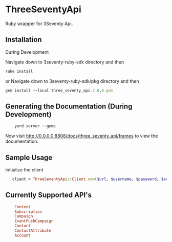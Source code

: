 # ThreeSeventyApi

Ruby wrapper for 3Seventy Api.

## Installation

During Development

Navigate down to 3seventy-ruby-sdk directory and then 

```ruby
rake install
```
or Navigate down to 3seventy-ruby-sdk/pkg directory and then

```ruby
gem install --local three_seventy_api-2.0.0.gem
```
## Generating the Documentation (During Development)

```ruby
    yard server --gems
```
Now visit http://0.0.0.0:8808/docs/three_seventy_api/frames to view the documentation.


## Sample Usage

Initialize the client
```ruby
   client = ThreeSeventyApi::Client.new($url, $username, $password, $account_id)
```
## Currently Supported API's 
```ruby
    Content
    Subscription
    Campaign
    EventPushCampaign
    Contact
    ContactAttribute
    Account
```
